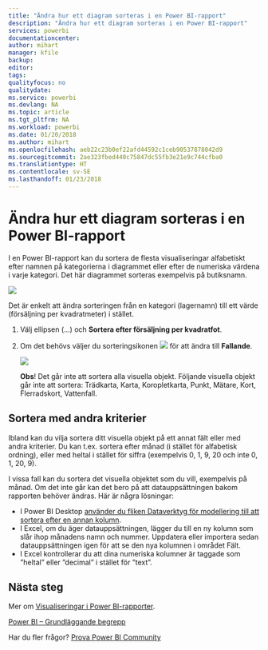 ```yaml
---
title: "Ändra hur ett diagram sorteras i en Power BI-rapport"
description: "Ändra hur ett diagram sorteras i en Power BI-rapport"
services: powerbi
documentationcenter: 
author: mihart
manager: kfile
backup: 
editor: 
tags: 
qualityfocus: no
qualitydate: 
ms.service: powerbi
ms.devlang: NA
ms.topic: article
ms.tgt_pltfrm: NA
ms.workload: powerbi
ms.date: 01/20/2018
ms.author: mihart
ms.openlocfilehash: aeb22c23b0ef22afd44592c1ceb90537878042d9
ms.sourcegitcommit: 2ae323fbed440c75847dc55fb3e21e9c744cfba0
ms.translationtype: HT
ms.contentlocale: sv-SE
ms.lasthandoff: 01/23/2018
---
```

# <a name="change-how-a-chart-is-sorted-in-a-power-bi-report"></a>Ändra hur ett diagram sorteras i en Power BI-rapport
I en Power BI-rapport kan du sortera de flesta visualiseringar alfabetiskt efter namnen på kategorierna i diagrammet eller efter de numeriska värdena i varje kategori. Det här diagrammet sorteras exempelvis på butiksnamn.

![](media/power-bi-report-change-sort/pbi_chartsortcategory.png)

Det är enkelt att ändra sorteringen från en kategori (lagernamn) till ett värde (försäljning per kvadratmeter) i stället.

1. Välj ellipsen (...) och **Sortera efter försäljning per kvadratfot**.
2. Om det behövs väljer du sorteringsikonen ![](media/power-bi-report-change-sort/sorticon.png) för att ändra till **Fallande**.

   ![](media/power-bi-report-change-sort/sortby.gif)

   **Obs**! Det går inte att sortera alla visuella objekt.  Följande visuella objekt går inte att sortera: Trädkarta, Karta, Koropletkarta, Punkt, Mätare, Kort, Flerradskort, Vattenfall.

<a name="other"></a>
## <a name="sorting-using-other-criteria"></a>Sortera med andra kriterier
Ibland kan du vilja sortera ditt visuella objekt på ett annat fält eller med andra kriterier.  Du kan t.ex. sortera efter månad (i stället för alfabetisk ordning), eller med heltal i stället för siffra (exempelvis 0, 1, 9, 20 och inte 0, 1, 20, 9).  

I vissa fall kan du sortera det visuella objektet som du vill, exempelvis på månad.  Om det inte går kan det bero på att datauppsättningen bakom rapporten behöver ändras. Här är några lösningar:

* I Power BI Desktop [använder du fliken Dataverktyg för modellering till att sortera efter en annan kolumn](desktop-sort-by-column.md).
* I Excel, om du äger datauppsättningen, lägger du till en ny kolumn som slår ihop månadens namn och nummer. Uppdatera eller importera sedan datauppsättningen igen för att se den nya kolumnen i området Fält.
* I Excel kontrollerar du att dina numeriska kolumner är taggade som ”heltal” eller ”decimal” i stället för ”text”.

## <a name="next-steps"></a>Nästa steg
Mer om [Visualiseringar i Power BI-rapporter](power-bi-report-visualizations.md).

[Power BI – Grundläggande begrepp](service-basic-concepts.md)

Har du fler frågor? [Prova Power BI Community](http://community.powerbi.com/)
